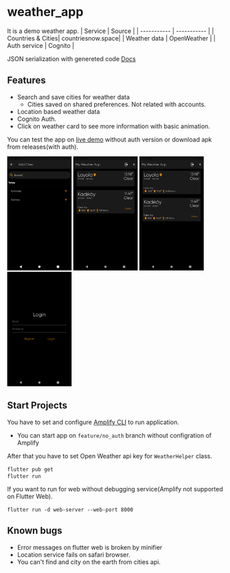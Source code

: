# weather_app

It is a demo weather app.
| Service      | Source |
| ----------- | ----------- |
| Countries & Cities| countriesnow.space|
| Weather data      | OpenWeather       |
| Auth service      | Cognito           |

JSON serialization with genereted code [Docs](https://docs.flutter.dev/development/data-and-backend/json)


## Features
 - Search and save cities for weather data
   - Cities saved on shared preferences. Not related with accounts.
 - Location based weather data
 - Cognito Auth. 
 - Click on weather card to see more information with basic animation.

You can test the app on [live demo](https://weatherapp-c1b34.web.app/) without auth version or download apk from releases(with auth).
<p float="left">
  <img src="https://raw.githubusercontent.com/imertgul/weather_app/master/screenshots/Screenshot_1637516720.png" width = 150>
  <img src="https://raw.githubusercontent.com/imertgul/weather_app/master/screenshots/Screenshot_1637516736.png" width = 150>
  <img src="https://raw.githubusercontent.com/imertgul/weather_app/master/screenshots/Screenshot_1637516742.png" width = 150>
  <img src="https://raw.githubusercontent.com/imertgul/weather_app/master/screenshots/Screenshot_1637516747.png" width = 150>
</p>

## Start Projects
You have to set and configure [Amplify CLI](https://docs.amplify.aws/lib/auth/getting-started/q/platform/flutter/) to run application.

- You can start app on `feature/no_auth` branch without configration of Amplify

After that you have to set Open Weather api key for `WeatherHelper` class.


```
flutter pub get
flutter run
```
If you want to run for web without debugging service(Amplify not supported on Flutter Web). 
```
flutter run -d web-server --web-port 8000
```


 ## Known bugs
- Error messages on flutter web is broken by minifier
- Location service fails on safari browser. 
- You can't find and city on the earth from cities api.  